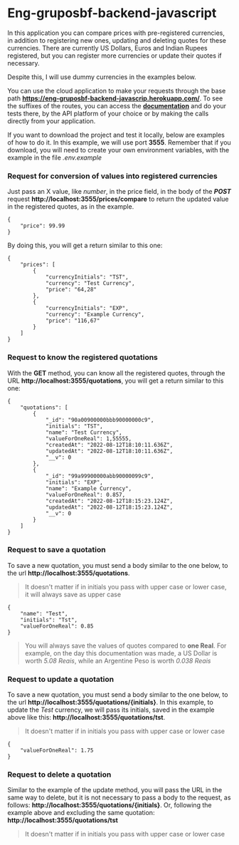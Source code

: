 # Eng-gruposbf-backend-javascript

In this application you can compare prices with pre-registered currencies, in addition to registering new ones, updating and deleting quotes for these currencies.
There are currently US Dollars, Euros and Indian Rupees registered, but you can register more currencies or update their quotes if necessary.

Despite this, I will use dummy currencies in the examples below.

You can use the cloud application to make your requests through the base path **https://eng-gruposbf-backend-javascrip.herokuapp.com/**. To see the suffixes of the routes, you can access the **[documentation](https://eng-gruposbf-backend-javascrip.herokuapp.com/docs/)** and do your tests there, by the API platform of your choice or by making the calls directly from your application.

If you want to download the project and test it locally, below are examples of how to do it. In this example, we will use port **3555**. Remember that if you download, you will need to create your own environment variables, with the example in the file _.env.example_

### Request for conversion of values into registered currencies

Just pass an X value, like _number_, in the price field, in the body of the **_POST_** request **http://localhost:3555/prices/compare** to return the updated value in the registered quotes, as in the example.

```
{
    "price": 99.99
}
```

By doing this, you will get a return similar to this one:
```
{
    "prices": [
        {
            "currencyInitials": "TST",
            "currency": "Test Currency",
            "price": "64,28"
        },
        {
            "currencyInitials": "EXP",
            "currency": "Example Currency",
            "price": "116,67"
        }
    ]
}
```

### Request to know the registered quotations

With the **GET** method, you can know all the registered quotes, through the URL **http://localhost:3555/quotations**, you will get a return similar to this one:
```
{
    "quotations": [
        {
            "_id": "90a00900000bbb90000000c9",
            "initials": "TST",
            "name": "Test Currency",
            "valueForOneReal": 1,55555,
            "createdAt": "2022-08-12T18:10:11.636Z",
            "updatedAt": "2022-08-12T18:10:11.636Z",
            "__v": 0
        },
        {
            "_id": "99a99900000abb90000099c9",
            "initials": "EXP",
            "name": "Example Currency",
            "valueForOneReal": 0.857,
            "createdAt": "2022-08-12T18:15:23.124Z",
            "updatedAt": "2022-08-12T18:15:23.124Z",
            "__v": 0
        }
    ]
}
```

### Request to save a quotation

To save a new quotation, you must send a body similar to the one below, to the url **http://localhost:3555/quotations**.
>It doesn't matter if in initials you pass with upper case or lower case, it will always save as upper case

```
{
    "name": "Test",
    "initials": "Tst",
    "valueForOneReal": 0.85
}
```

>You will always save the values of quotes compared to **one Real**. For example, on the day this documentation was made, a US Dollar is worth _5.08 Reais_, while an Argentine Peso is worth _0.038 Reais_

### Request to update a quotation

To save a new quotation, you must send a body similar to the one below, to the url **http://localhost:3555/quotations/{initials}**.
In this example, to update the _Test_ currency, we will pass its initials, saved in the example above like this: **http://localhost:3555/quotations/tst**.
>It doesn't matter if in initials you pass with upper case or lower case

```
{
    "valueForOneReal": 1.75
}
```

### Request to delete a quotation

Similar to the example of the update method, you will pass the URL in the same way to delete, but it is not necessary to pass a body to the request, as follows: **http://localhost:3555/quotations/{initials}**.
Or, following the example above and excluding the same quotation: **http://localhost:3555/quotations/tst**
>It doesn't matter if in initials you pass with upper case or lower case


